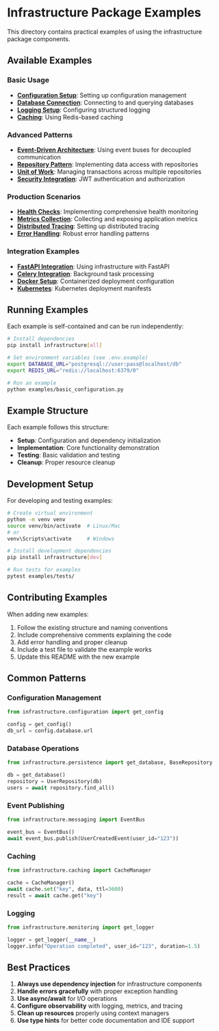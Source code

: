 # Infrastructure Package Examples

This directory contains practical examples of using the infrastructure package components.

## Available Examples

### Basic Usage
- **[Configuration Setup](basic_configuration.py)**: Setting up configuration management
- **[Database Connection](database_example.py)**: Connecting to and querying databases  
- **[Logging Setup](logging_example.py)**: Configuring structured logging
- **[Caching](caching_example.py)**: Using Redis-based caching

### Advanced Patterns
- **[Event-Driven Architecture](event_driven_example.py)**: Using event buses for decoupled communication
- **[Repository Pattern](repository_example.py)**: Implementing data access with repositories
- **[Unit of Work](unit_of_work_example.py)**: Managing transactions across multiple repositories
- **[Security Integration](security_example.py)**: JWT authentication and authorization

### Production Scenarios
- **[Health Checks](health_check_example.py)**: Implementing comprehensive health monitoring
- **[Metrics Collection](metrics_example.py)**: Collecting and exposing application metrics
- **[Distributed Tracing](tracing_example.py)**: Setting up distributed tracing
- **[Error Handling](error_handling_example.py)**: Robust error handling patterns

### Integration Examples
- **[FastAPI Integration](fastapi_integration.py)**: Using infrastructure with FastAPI
- **[Celery Integration](celery_integration.py)**: Background task processing
- **[Docker Setup](docker_example/)**: Containerized deployment configuration
- **[Kubernetes](k8s_example/)**: Kubernetes deployment manifests

## Running Examples

Each example is self-contained and can be run independently:

```bash
# Install dependencies
pip install infrastructure[all]

# Set environment variables (see .env.example)
export DATABASE_URL="postgresql://user:pass@localhost/db"
export REDIS_URL="redis://localhost:6379/0"

# Run an example
python examples/basic_configuration.py
```

## Example Structure

Each example follows this structure:
- **Setup**: Configuration and dependency initialization
- **Implementation**: Core functionality demonstration
- **Testing**: Basic validation and testing
- **Cleanup**: Proper resource cleanup

## Development Setup

For developing and testing examples:

```bash
# Create virtual environment
python -m venv venv
source venv/bin/activate  # Linux/Mac
# or
venv\Scripts\activate     # Windows

# Install development dependencies
pip install infrastructure[dev]

# Run tests for examples
pytest examples/tests/
```

## Contributing Examples

When adding new examples:

1. Follow the existing structure and naming conventions
2. Include comprehensive comments explaining the code
3. Add error handling and proper cleanup
4. Include a test file to validate the example works
5. Update this README with the new example

## Common Patterns

### Configuration Management
```python
from infrastructure.configuration import get_config

config = get_config()
db_url = config.database.url
```

### Database Operations
```python
from infrastructure.persistence import get_database, BaseRepository

db = get_database()
repository = UserRepository(db)
users = await repository.find_all()
```

### Event Publishing
```python
from infrastructure.messaging import EventBus

event_bus = EventBus()
await event_bus.publish(UserCreatedEvent(user_id="123"))
```

### Caching
```python
from infrastructure.caching import CacheManager

cache = CacheManager()
await cache.set("key", data, ttl=3600)
result = await cache.get("key")
```

### Logging
```python
from infrastructure.monitoring import get_logger

logger = get_logger(__name__)
logger.info("Operation completed", user_id="123", duration=1.5)
```

## Best Practices

1. **Always use dependency injection** for infrastructure components
2. **Handle errors gracefully** with proper exception handling
3. **Use async/await** for I/O operations
4. **Configure observability** with logging, metrics, and tracing
5. **Clean up resources** properly using context managers
6. **Use type hints** for better code documentation and IDE support